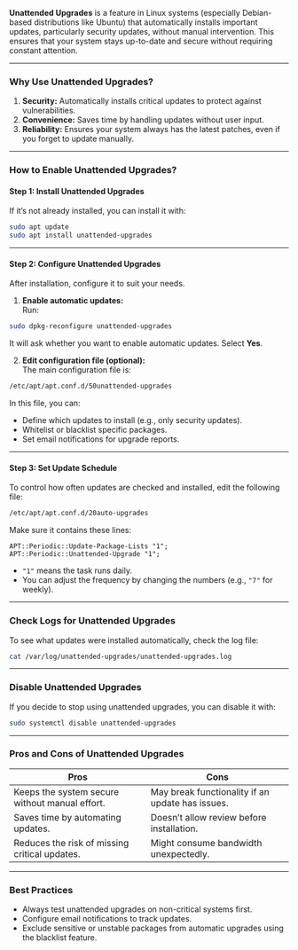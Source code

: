 **Unattended Upgrades** is a feature in Linux systems (especially Debian-based distributions like Ubuntu) that automatically installs important updates, particularly security updates, without manual intervention. This ensures that your system stays up-to-date and secure without requiring constant attention.

---

### **Why Use Unattended Upgrades?**
1. **Security:** Automatically installs critical updates to protect against vulnerabilities.  
2. **Convenience:** Saves time by handling updates without user input.  
3. **Reliability:** Ensures your system always has the latest patches, even if you forget to update manually.  

---

### **How to Enable Unattended Upgrades?**

#### **Step 1: Install Unattended Upgrades**
If it’s not already installed, you can install it with:  
```bash
sudo apt update
sudo apt install unattended-upgrades
```

---

#### **Step 2: Configure Unattended Upgrades**
After installation, configure it to suit your needs.  

1. **Enable automatic updates:**  
Run:  
```bash
sudo dpkg-reconfigure unattended-upgrades
```
It will ask whether you want to enable automatic updates. Select **Yes**.

2. **Edit configuration file (optional):**  
The main configuration file is:  
```bash
/etc/apt/apt.conf.d/50unattended-upgrades
```

In this file, you can:  
- Define which updates to install (e.g., only security updates).  
- Whitelist or blacklist specific packages.  
- Set email notifications for upgrade reports.  

---

#### **Step 3: Set Update Schedule**  
To control how often updates are checked and installed, edit the following file:  
```bash
/etc/apt/apt.conf.d/20auto-upgrades
```

Make sure it contains these lines:  
```plaintext
APT::Periodic::Update-Package-Lists "1";
APT::Periodic::Unattended-Upgrade "1";
```

- `"1"` means the task runs daily.  
- You can adjust the frequency by changing the numbers (e.g., `"7"` for weekly).  

---

### **Check Logs for Unattended Upgrades**
To see what updates were installed automatically, check the log file:  
```bash
cat /var/log/unattended-upgrades/unattended-upgrades.log
```

---

### **Disable Unattended Upgrades**
If you decide to stop using unattended upgrades, you can disable it with:  
```bash
sudo systemctl disable unattended-upgrades
```

---

### **Pros and Cons of Unattended Upgrades**

| **Pros**                                     | **Cons**                                |
|---------------------------------------------|-----------------------------------------|
| Keeps the system secure without manual effort. | May break functionality if an update has issues. |
| Saves time by automating updates.           | Doesn’t allow review before installation. |
| Reduces the risk of missing critical updates. | Might consume bandwidth unexpectedly.    |

---

### **Best Practices**
- Always test unattended upgrades on non-critical systems first.  
- Configure email notifications to track updates.  
- Exclude sensitive or unstable packages from automatic upgrades using the blacklist feature.  
